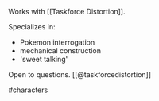 Works with [[Taskforce Distortion]].

Specializes in:
- Pokemon interrogation
- mechanical construction
- 'sweet talking'

Open to questions. [[@taskforcedistortion]]

#characters 